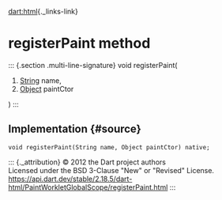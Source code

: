[dart:html](../../dart-html/dart-html-library){._links-link}

registerPaint method
====================

::: {.section .multi-line-signature}
void registerPaint(

1.  [String](../../dart-core/string-class) name,
2.  [Object](../../dart-core/object-class) paintCtor

)
:::

Implementation {#source}
--------------

``` {.language-dart data-language="dart"}
void registerPaint(String name, Object paintCtor) native;
```

::: {._attribution}
© 2012 the Dart project authors\
Licensed under the BSD 3-Clause \"New\" or \"Revised\" License.\
<https://api.dart.dev/stable/2.18.5/dart-html/PaintWorkletGlobalScope/registerPaint.html>
:::
